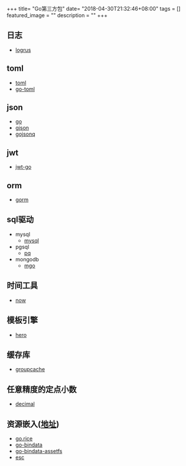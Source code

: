 +++
title= "Go第三方包"
date= "2018-04-30T21:32:46+08:00"
tags = []
featured_image = ""
description = ""
+++

## 日志

- [logrus](https://github.com/sirupsen/logrus)


## toml

- [toml](https://github.com/BurntSushi/toml)
- [go-toml](https://github.com/pelletier/go-toml)


## json

- [go](https://github.com/json-iterator/go)
- [gjson](https://github.com/tidwall/gjson)
- [gojsonq](https://github.com/thedevsaddam/gojsonq)


## jwt

- [jwt-go](https://github.com/dgrijalva/jwt-go)


## orm
- [gorm](https://github.com/jinzhu/gorm)


## sql驱动

- mysql
    - [mysql](https://github.com/go-sql-driver/mysql)
- pgsql
    - [pq](https://github.com/lib/pq)
- mongodb
    - [mgo](http://labix.org/mgo)


## 时间工具

- [now](https://github.com/jinzhu/now)


## 模板引擎

- [hero](https://github.com/shiyanhui/hero)


## 缓存库

- [groupcache](https://github.com/golang/groupcache)


## 任意精度的定点小数

- [decimal](https://github.com/shopspring/decimal)


## 资源嵌入([地址](https://studygolang.com/articles/5068))

- [go.rice](https://github.com/GeertJohan/go.rice)
- [go-bindata](https://github.com/jteeuwen/go-bindata)
- [go-bindata-assetfs](https://github.com/elazarl/go-bindata-assetfs)
- [esc](github.com/mjibson/esc)


